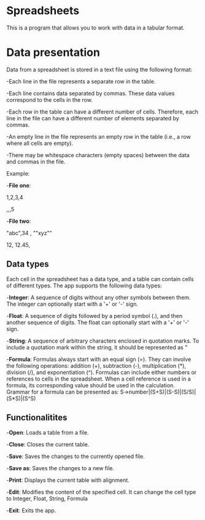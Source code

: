 # **Spreadsheets**

This is a program that allows you to work with data in a tabular format.

# **Data presentation**
Data from a spreadsheet is stored in a text file using the following format:

-Each line in the file represents a separate row in the table.

-Each line contains data separated by commas. These data values correspond to the cells in the row.

-Each row in the table can have a different number of cells. Therefore, each line in the file can have a different number of elements separated by commas.

-An empty line in the file represents an empty row in the table (i.e., a row where all cells are empty).

-There may be whitespace characters (empty spaces) between the data and commas in the file.

Example:

-**File one**: 

1,2,3,4

,,,5

-**File two**:

"abc",34   , "\"xyz\""

12, 12.45, 

## **Data types**

Each cell in the spreadsheet has a data type, and a table can contain cells of different types. The app supports the following data types:

-**Integer**: A sequence of digits without any other symbols between them. The integer can optionally start with a '+' or '-' sign.

-**Float**: A sequence of digits followed by a period symbol (.), and then another sequence of digits. The float can optionally start with a '+' or '-' sign.

-**String**: A sequence of arbitrary characters enclosed in quotation marks. To include a quotation mark within the string, it should be represented as \"

-**Formula**:  Formulas always start with an equal sign (=). They can involve the following operations: addition (+), subtraction (-), multiplication (\*),
division (/), and exponentiation (^). Formulas can include either numbers or references to cells in the spreadsheet. When a cell reference is used in a formula, its corresponding value should be used in the calculation. Grammar for a formula can be presented as: S->number|(S+S)|(S-S)|(S/S)|(S*S)|(S^S)

## **Functionalitites**

-**Open**: Loads a table from a file.

-**Close**: Closes the current table.

-**Save**: Saves the changes to the currently opened file.

-**Save as**: Saves the changes to a new file.

-**Print**:  Displays the current table with alignment.

-**Edit**:  Modifies the content of the specified cell. It can change the cell type to Integer, Float, String, Formula

-**Exit**: Exits the app.
